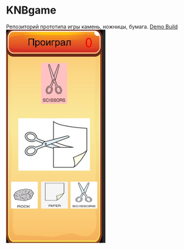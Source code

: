 # KNBgame
Репозиторий прототипа игры камень, ножницы, бумага.
[Demo Build](https://github.com/Crozen93/KNBgame/blob/master/apk/Build.apk "1.0")
![Альтернативный текст](https://github.com/Crozen93/KNBgame/blob/master/ReadmeImage/1.jpg) 
